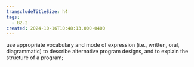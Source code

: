 ```yaml
---
transcludeTitleSize: h4
tags:
  - B2.2
created: 2024-10-16T10:48:13.000-0400
---
```

use appropriate vocabulary and mode of expression (i.e., written, oral, diagrammatic) to describe alternative program designs, and to explain the structure of a program;